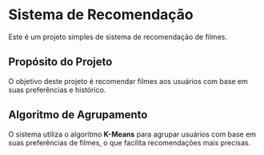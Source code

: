 # Sistema de Recomendação

Este é um projeto simples de sistema de recomendação de filmes.

## Propósito do Projeto

O objetivo deste projeto é recomendar filmes aos usuários com base em suas preferências e histórico.

## Algoritmo de Agrupamento

O sistema utiliza o algoritmo **K-Means** para agrupar usuários com base em suas preferências de filmes, o que facilita recomendações mais precisas.
